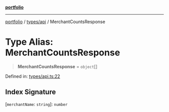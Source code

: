 [**portfolio**](../../../README.md)

***

[portfolio](../../../modules.md) / [types/api](../README.md) / MerchantCountsResponse

# Type Alias: MerchantCountsResponse

> **MerchantCountsResponse** = `object`[]

Defined in: [types/api.ts:22](https://github.com/tnorlund/Portfolio/blob/4045a4b00e7c97bc89855da6cc7c41d42368f046/portfolio/types/api.ts#L22)

## Index Signature

\[`merchantName`: `string`\]: `number`
